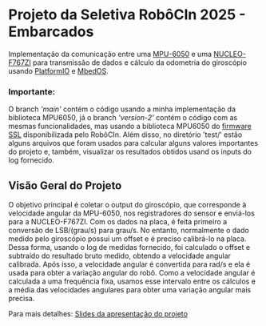 # Projeto da Seletiva RobôCIn 2025 - Embarcados
Implementação da comunicação entre uma [MPU-6050](https://invensense.tdk.com/wp-content/uploads/2015/02/MPU-6000-Datasheet1.pdf) e uma [NUCLEO-F767ZI](https://www-st-com.translate.goog/en/evaluation-tools/nucleo-f767zi.html?_x_tr_sl=en&_x_tr_tl=pt&_x_tr_hl=pt&_x_tr_pto=tc) para transmissão de dados e cálculo da odometria do giroscópio usando [PlatformIO](https://platformio.org/) e [MbedOS](https://os.mbed.com/).

### Importante:
O branch *'main'* contém o código usando a minha implementação da biblioteca MPU6050, já o branch *'version-2'* contém o código com as mesmas funcionalidades, mas usando a biblioteca MPU6050 do [firmware SSL](https://github.com/robocin/ssl-firmware/tree/main) disponibilizada pelo RobôCIn.
Além disso, no diretório 'test/' estão alguns arquivos que foram usados para calcular alguns valores importantes do projeto e, também, visualizar os resultados obtidos usand os inputs do log fornecido.

## Visão Geral do Projeto
O objetivo principal é coletar o output do giroscópio, que corresponde à velocidade angular da MPU-6050, nos registradores do sensor e enviá-los para a NUCLEO-F767ZI. Com os dados na placa, é feita primeiro a conversão de LSB/(grau/s) para grau/s. No entanto, normalmente o dado medido pelo giroscópio possui um offset e é preciso calibrá-lo na placa. Dessa forma, usando o log de medidas fornecido, foi calculado o offset e subtraído do resultado bruto medido, obtendo a velocidade angular calibrada. Após isso, a velocidade angular é convertida para rad/s e ela é usada para obter a variação angular do robô. Como a velocidade angular é calculada a uma frequência fixa, usamos esse intervalo entre os cálculos e a média das velocidades angulares para obter uma variação angular mais precisa.

Para mais detalhes: [Slides da apresentação do projeto](https://www.canva.com/design/DAGcqC27xzI/j8jTnLOlu57EmrF3MJ6ERQ/view)